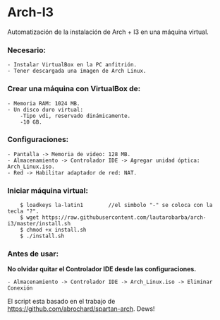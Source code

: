 # Arch-I3
Automatización de la instalación de Arch + I3 en una máquina virtual.

### Necesario:
	- Instalar VirtualBox en la PC anfitrión.
	- Tener descargada una imagen de Arch Linux.

### Crear una máquina con VirtualBox de:
	- Memoria RAM: 1024 MB.
	- Un disco duro virtual:
		-Tipo vdi, reservado dinámicamente.
		-10 GB.

### Configuraciones:
	- Pantalla -> Memoria de video: 128 MB.
	- Almacenamiento -> Controlador IDE -> Agregar unidad óptica: Arch_Linux.iso.
	- Red -> Habilitar adaptador de red: NAT.

### Iniciar máquina virtual:
```
	$ loadkeys la-latin1		//el simbolo "-" se coloca con la tecla "?".
	$ wget https://raw.githubusercontent.com/lautarobarba/arch-i3/master/install.sh
	$ chmod +x install.sh
	$ ./install.sh
```

### Antes de usar:
**No olvidar quitar el Controlador IDE desde las configuraciones.**

    - Almacenamiento -> Controlador IDE -> Arch_Linux.iso -> Eliminar Conexión

El script esta basado en el trabajo de https://github.com/abrochard/spartan-arch. Dews!
